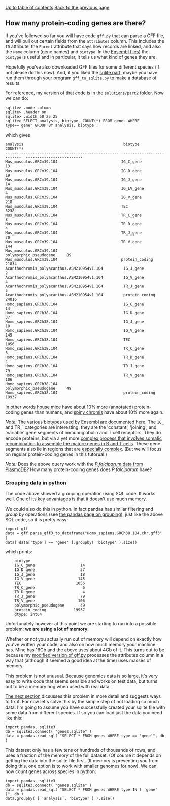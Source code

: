 [Up to table of contents](README.md)
[Back to the previous page](Counting_genes_1.md)

## How many protein-coding genes are there?

If you've followed so far you will have code `gff.py` that can parse a GFF file, and will pull out certain fields from
the `attributes` column. This includes the `ID` attribute, the `Parent` attribute that says how records are linked, and
also the `Name` column (gene names) and `biotype`. In the [Ensembl files](http://ftp.ensembl.org/pub/current_gff3/))
the `biotype` is useful and in particular, it tells us what kind of genes they are.

Hopefully you've also downloaded GFF files for some different species (if not please do this now). And, if you liked
the [sqlite part](Converting_gff_to_sqlite.md), maybe you have run them through your program `gff_to_sqlite.py` to make
a database of results.

For reference, my version of that code is in the [`solutions/part2`](solutions/part2/) folder.  Now we can do:
```
sqlite> .mode column
sqlite> .header on
sqlite> .width 50 25 25
sqlite> SELECT analysis, biotype, COUNT(*) FROM genes WHERE type=='gene' GROUP BY analysis, biotype ;
```
which gives

    analysis                                            biotype                    COUNT(*)                 
    --------------------------------------------------  -------------------------  -------------------------
    Mus_musculus.GRCm39.104                            IG_C_gene                  13                       
    Mus_musculus.GRCm39.104                            IG_D_gene                  19                       
    Mus_musculus.GRCm39.104                            IG_J_gene                  14                       
    Mus_musculus.GRCm39.104                            IG_LV_gene                 4                        
    Mus_musculus.GRCm39.104                            IG_V_gene                  218                      
    Mus_musculus.GRCm39.104                            TEC                        3238                     
    Mus_musculus.GRCm39.104                            TR_C_gene                  8                        
    Mus_musculus.GRCm39.104                            TR_D_gene                  4                        
    Mus_musculus.GRCm39.104                            TR_J_gene                  70                       
    Mus_musculus.GRCm39.104                            TR_V_gene                  144                      
    Mus_musculus.GRCm39.104                            polymorphic_pseudogene     89                       
    Mus_musculus.GRCm39.104                            protein_coding             21834                    
    Acanthochromis_polyacanthus.ASM210954v1.104         IG_J_gene                  2                        
    Acanthochromis_polyacanthus.ASM210954v1.104         IG_V_gene                  4                        
    Acanthochromis_polyacanthus.ASM210954v1.104         TR_J_gene                  5                        
    Acanthochromis_polyacanthus.ASM210954v1.104         protein_coding             24016                    
    Homo_sapiens.GRCh38.104                             IG_C_gene                  14                       
    Homo_sapiens.GRCh38.104                             IG_D_gene                  37                       
    Homo_sapiens.GRCh38.104                             IG_J_gene                  18                       
    Homo_sapiens.GRCh38.104                             IG_V_gene                  145                      
    Homo_sapiens.GRCh38.104                             TEC                        1056                     
    Homo_sapiens.GRCh38.104                             TR_C_gene                  6                        
    Homo_sapiens.GRCh38.104                             TR_D_gene                  4                        
    Homo_sapiens.GRCh38.104                             TR_J_gene                  79                       
    Homo_sapiens.GRCh38.104                             TR_V_gene                  106                      
    Homo_sapiens.GRCh38.104                             polymorphic_pseudogene     49                       
    Homo_sapiens.GRCh38.104                             protein_coding             19937          

In other words [house mice](https://en.wikipedia.org/wiki/House_mouse) have about 10% more (annotated) protein-coding
genes than humans, and [spiny chromis](https://en.wikipedia.org/wiki/Spiny_chromis) have about 10% more again. 

*Note:* The various biotypes used by Ensembl are [documented
here](https://m.ensembl.org/info/genome/genebuild/biotypes.html). The `IG_` and TR_` categories are
interesting: they are the 'constant', 'joining', and 'variable' gene segments of immunuglobulin and
T cell receptors. They do encode proteins, but via a yet more [complex process that involves
somatic recombination to assemble the mature genes in B and T
cells](https://en.wikipedia.org/wiki/V(D)J_recombination). These gene segments also lie in regions
that are [especially complex](https://doi.org/10.1371/journal.pcbi.1009254). (But we will focus on
regular protein-coding genes in this tutorual.)

*Note:* Does the above query work with the [*P.falciparum* data from PlasmoDB]()? How many
protein-coding genes does *P.falciparum* have?

### Grouping data in python

The code above showed a grouping operation using SQL code. It works well. One of its key advantages
is that it doesn't use much memory.

We could also do this in python. In fact pandas has similar filtering and *group by* operations
(see [the pandas page on grouping](https://pandas.pydata.org/docs/user_guide/groupby.html)), just
like the above SQL code, so it is pretty easy:

```
import gff
data = gff.parse_gff3_to_dataframe("Homo_sapiens.GRCh38.104.chr.gff3" ) 
data[ data['type'] == 'gene' ].groupby( 'biotype' ).size()
```

which prints:
```
    biotype
    IG_C_gene                    14
    IG_D_gene                    37
    IG_J_gene                    18
    IG_V_gene                   145
    TEC                        1056
    TR_C_gene                     6
    TR_D_gene                     4
    TR_J_gene                    79
    TR_V_gene                   106
    polymorphic_pseudogene       49
    protein_coding            19937
    dtype: int64
````

Unfortunately however at this point we are starting to run into a possible problem: **we are using
a lot of memory**.

Whether or not you actually run out of memory will depend on exactly how you've written your code,
and also on how much memory your machine has. Mine has 16Gb and the above uses about 4Gb of it.
This turns out to be because my [modified version of gff.py](solutions/part2/gff.py) processes the
attributes column in a way that (although it seemed a good idea at the time) uses masses of memory.

This problem is not unusual. Because genomics data is so large, it's very easy to write code that
seems sensible and works on test data, but turns out to be a memory hog when used with real data.

[The next section](Memory_issues_and_how_to_solve_them.md) dicsusses this problem in more detail
and suggests ways to fix it. For now let's solve this by the simple step of not loading so much
data. I'm going to assume you have successfully created your sqlite file with some data from
different species. If so you can load just the data you need like this:

```
import pandas, sqlite3
db = sqlite3.connect( "genes.sqlite" )
data = pandas.read_sql( "SELECT * FROM genes WHERE type == 'gene'", db )
```

This dataset only has a few tens or hundreds of thousands of rows, and uses a fraction of the memory of the full
dataset. (Of course it depends on getting the data into the sqlite file first. (If memory is preventing you from doing
this, one option is to work with smaller genomes for now). We can now count genes across species in python:

```
import pandas, sqlite3
db = sqlite3.connect( "genes.sqlite" )
data = pandas.read_sql( "SELECT * FROM genes WHERE type IN ( 'gene' )", db )
data.groupby( [ 'analysis', 'biotype' ] ).size()
```
